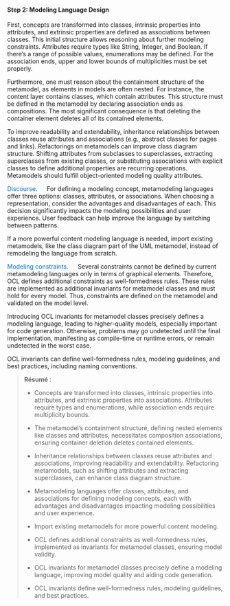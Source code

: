 #### Step 2: Modeling Language Design

First, concepts are transformed into classes, intrinsic properties into attributes, and extrinsic properties are defined as associations between classes. This initial structure allows reasoning about further modeling constraints. Attributes require types like String, Integer, and Boolean. If there’s a range of possible values, enumerations may be defined. For the association ends, upper and lower bounds of multiplicities must be set properly.

Furthermore, one must reason about the containment structure of the metamodel, as elements in models are often nested. For instance, the content layer contains classes, which contain attributes. This structure must be defined in the metamodel by declaring association ends as compositions. The most significant consequence is that deleting the container element deletes all of its contained elements.

To improve readability and extendability, inheritance relationships between classes reuse attributes and associations (e.g., abstract classes for pages and links). Refactorings on metamodels can improve class diagram structure. Shifting attributes from subclasses to superclasses, extracting superclasses from existing classes, or substituting associations with explicit classes to define additional properties are recurring operations. Metamodels should fulfill object-oriented modeling quality attributes.

<font style="color: #006ec7 ">Discourse.</font>  &emsp; For defining a modeling concept, metamodeling languages offer three options: classes, attributes, or associations. When choosing a representation, consider the advantages and disadvantages of each. This decision significantly impacts the modeling possibilities and user experience. User feedback can help improve the language by switching between patterns.

If a more powerful content modeling language is needed, import existing metamodels, like the class diagram part of the UML metamodel, instead of remodeling the language from scratch.

<font style="color: #006ec7 ">Modeling constraints. </font>  &emsp; Several constraints cannot be defined by current metamodeling languages only in terms of graphical elements. Therefore, OCL defines additional constraints as well-formedness rules. These rules are implemented as additional invariants for metamodel classes and must hold for every model. Thus, constraints are defined on the metamodel and validated on the model level.

Introducing OCL invariants for metamodel classes precisely defines a modeling language, leading to higher-quality models, especially important for code generation. Otherwise, problems may go undetected until the final implementation, manifesting as compile-time or runtime errors, or remain undetected in the worst case.

OCL invariants can define well-formedness rules, modeling guidelines, and best practices, including naming conventions.

> **Résumé** :
> 
> * Concepts are transformed into classes, intrinsic properties into attributes, and extrinsic properties into associations. Attributes require types and enumerations, while association ends require multiplicity bounds.
> 
> * The metamodel’s containment structure, defining nested elements like classes and attributes, necessitates composition associations, ensuring container deletion deletes contained elements.
> 
> * Inheritance relationships between classes reuse attributes and associations, improving readability and extendability. Refactoring metamodels, such as shifting attributes and extracting superclasses, can enhance class diagram structure.
> 
> * Metamodeling languages offer classes, attributes, and associations for defining modeling concepts, each with advantages and disadvantages impacting modeling possibilities and user experience.
> 
> * Import existing metamodels for more powerful content modeling.
> 
> * OCL defines additional constraints as well-formedness rules, implemented as invariants for metamodel classes, ensuring model validity.
> 
> * OCL invariants for metamodel classes precisely define a modeling language, improving model quality and aiding code generation.
> 
> * OCL invariants define well-formedness rules, modeling guidelines, and best practices.